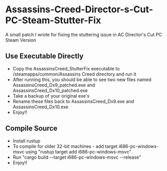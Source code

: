 # Assassins-Creed-Director-s-Cut-PC-Steam-Stutter-Fix
A small patch I wrote for fixing the stuttering issue in AC Director's Cut PC Steam Version


## Use Executable Directly

- Copy the AssassinsCreed_StutterFix executable to /steamapps/common/Assassins Creed directory and run it
- After running this, you should be able to see two new files named AssassinsCreed_Dx9_patched.exe and AssassinsCreed_Dx10_patched.exe
- Take a backup of your original exe's
- Rename these files back to AssassinsCreed_Dx9.exe and AssassinsCreed_Dx10.exe
- Enjoy!!


## Compile Source

- Install rustup
- To compile for older 32-bit machines - add target i686-pc-windows-msvc using "rustup target add i686-pc-windows-msvc"
- Run "cargo build --target i686-pc-windows-msvc --release"
- Enjoy!!